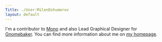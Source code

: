 ```yaml
---
Title: ./User:MilenDzhumerov
layout: default
---
```


I'm a contributor to [Mono](http://www.go-mono.com/) and also Lead
Graphical Designer for [Gnomebaker](http://gnomebaker.sf.net/). You can
find more information about me on [my homepage](http://1nsp1r3d.co.uk).
